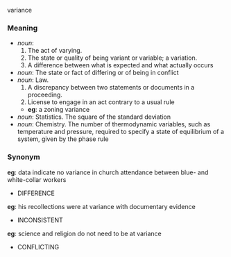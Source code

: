 variance
### Meaning
+ _noun_:
   1. The act of varying.
   2. The state or quality of being variant or variable; a variation.
   3. A difference between what is expected and what actually occurs
+ _noun_: The state or fact of differing or of being in conflict
+ _noun_: Law.
   1. A discrepancy between two statements or documents in a proceeding.
   2. License to engage in an act contrary to a usual rule
    + __eg__: a zoning variance
+ _noun_: Statistics. The square of the standard deviation
+ _noun_: Chemistry. The number of thermodynamic variables, such as temperature and pressure, required to specify a state of equilibrium of a system, given by the phase rule

### Synonym

__eg__: data indicate no variance in church attendance between blue- and white-collar workers

+ DIFFERENCE

__eg__: his recollections were at variance with documentary evidence

+ INCONSISTENT

__eg__: science and religion do not need to be at variance

+ CONFLICTING


